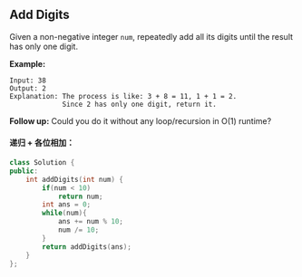 ## Add Digits

Given a non-negative integer `num`, repeatedly add all its digits until the result has only one digit.

**Example:**

```
Input: 38
Output: 2 
Explanation: The process is like: 3 + 8 = 11, 1 + 1 = 2. 
             Since 2 has only one digit, return it.
```

**Follow up:**
Could you do it without any loop/recursion in O(1) runtime?

#### 递归 + 各位相加：

```c++
class Solution {
public:
    int addDigits(int num) {
        if(num < 10)
            return num;
        int ans = 0;
        while(num){
            ans += num % 10;
            num /= 10;
        }
        return addDigits(ans);
    }
};
```

